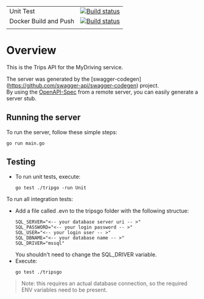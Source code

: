 | | |
|---|---|
|Unit Test|[![Build status](https://dev.azure.com/lisheard/OH-devops/_apis/build/status/gitrepo/classic/OH-devops-CI-Trips-UnitTest)](https://dev.azure.com/lisheard/OH-devops/_build/latest?definitionId=13)|
|Docker Build and Push|[![Build status](https://dev.azure.com/lisheard/OH-devops/_apis/build/status/gitrepo/classic/OH-devops-CI-Trips-Build)](https://dev.azure.com/lisheard/OH-devops/_build/latest?definitionId=12)|
|  |  |


# Overview

This is the Trips API for the MyDriving service.

The server was generated by the [swagger-codegen]
(https://github.com/swagger-api/swagger-codegen) project.  
By using the [OpenAPI-Spec](https://github.com/OAI/OpenAPI-Specification) from a remote server, you can easily generate a server stub.

## Running the server

To run the server, follow these simple steps:

```shell
go run main.go
```

## Testing

* To run unit tests, execute:

  ```shell
  go test ./tripgo -run Unit
  ```

To run all integration tests:

* Add a file called .evn to the tripsgo folder with the following structue:
  ```shell
  SQL_SERVER="<-- your database server uri -- >"
  SQL_PASSWORD="<-- your login password -- >"
  SQL_USER="<-- your login user -- >"
  SQL_DBNAME="<-- your database name -- >"
  SQL_DRIVER="mssql"  
  ```
  You shouldn't need to change the SQL_DRIVER variable.
* Execute:
  ```shell
  go test ./tripsgo
  ```

> Note: this requires an actual database connection, so the required ENV variables need to be present.